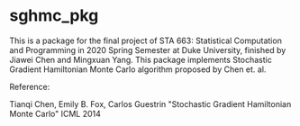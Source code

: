 # sghmc_pkg

This is a package for the final project of STA 663: Statistical Computation and Programming in 2020 Spring Semester at Duke University, finished by Jiawei Chen and Mingxuan Yang. This package implements Stochastic Gradient Hamiltonian Monte Carlo algorithm proposed by Chen et. al.

Reference:

Tianqi Chen, Emily B. Fox, Carlos Guestrin "Stochastic Gradient Hamiltonian Monte Carlo" ICML 2014